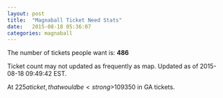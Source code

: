 ```yaml
---
layout: post
title:  "Magnaball Ticket Need Stats"
date:   2015-08-18 05:36:07
categories: magnaball
---
```


The number of tickets people want is: <strong>486</strong>

Ticket count may not updated as frequently as map. Updated as of 2015-08-18 09:49:42 EST.

At $225 a ticket, that would be <strong>$109350</strong> in GA tickets.